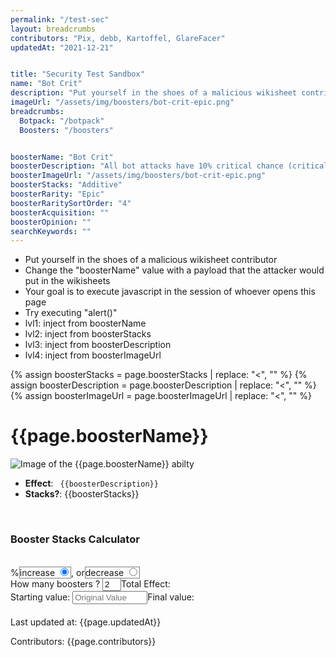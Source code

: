 ```yaml
---
permalink: "/test-sec"
layout: breadcrumbs
contributors: "Pix, debb, Kartoffel, GlareFacer"
updatedAt: "2021-12-21"


title: "Security Test Sandbox"
name: "Bot Crit"
description: "Put yourself in the shoes of a malicious wikisheet contributor - Your goal is to execute javascript in the session of whoever opens this page"
imageUrl: "/assets/img/boosters/bot-crit-epic.png"
breadcrumbs:
  Botpack: "/botpack"
  Boosters: "/boosters"


boosterName: "Bot Crit"
boosterDescription: "All bot attacks have 10% critical chance (critical hits deal double damage)"
boosterImageUrl: "/assets/img/boosters/bot-crit-epic.png"
boosterStacks: "Additive"
boosterRarity: "Epic"
boosterRaritySortOrder: "4"
boosterAcquisition: ""
boosterOpinion: ""
searchKeywords: ""
---
```


- Put yourself in the shoes of a malicious wikisheet contributor
- Change the "boosterName" value with a payload that the attacker would put in the wikisheets
- Your goal is to execute javascript in the session of whoever opens this page
- Try executing "alert()"
- lvl1: inject from boosterName
- lvl2: inject from boosterStacks
- lvl3: inject from boosterDescription
- lvl4: inject from boosterImageUrl


{% assign boosterStacks = page.boosterStacks | replace: "<", "" %}
{% assign boosterDescription = page.boosterDescription | replace: "<", "" %}
{% assign boosterImageUrl = page.boosterImageUrl | replace: "<", "" %}

<h1 id="{{page.path}}">{{page.boosterName}}</h1>

<p><img loading="lazy"  src="{{boosterImageUrl}}" alt="Image of the {{page.boosterName}} abilty" /></p>

<ul>
  <li><strong>Effect</strong>: <code class="language-plaintext highlighter-rouge"> {{boosterDescription}} </code></li>
  <li><strong>Stacks?</strong>: {{boosterStacks}} </li>
</ul>
<br>

<div id="calculator"><h3>Booster Stacks Calculator</h3><br><span id="booster_effect"></span>%<span class="select">increase <input type="radio" name="effect" id="inc" value="inc" checked></span>, or<span class="select">decrease <input type="radio" name="effect" id="dec" value="dec"></span><div>How many boosters ? <input type="number" name="count" id="count" placeholder="Number of Boosters" value="2"/>Total Effect: <span id="effect_output"></span></div><div>Starting value: <input type="text" name="value" id="value" placeholder="Original Value" />Final value: <span id="value_output"></span></div></div>


<div id="contribs" style="flex: 1 0 100%; margin:20px auto">
    <span>Last updated at: {{page.updatedAt}}</span>
    <p>Contributors: {{page.contributors}}</p>
</div>


<script type="text/javascript">
  
  var stacking = "{{boosterStacks}}";

  var booster_effect = "{{boosterDescription}}".match(/\d\d?/)
  var booster_type = '';
  var count = 0;
  var original_value = 0;

  var total_effect = 0;
      var output_value = 0;
  
  if ("{{boosterDescription}}".indexOf('%') < 0){
        document.querySelector('#calculator').style.display = 'none';
      }

  document.querySelector('#inc').onchange = function(event){
    booster_type = 'increase';
    calculate_booster_effect();
  }
  document.querySelector('#dec').onchange = function(event){
    booster_type = 'decrease';
    calculate_booster_effect();
  }
  document.querySelector('#count').onchange = calculate_booster_effect
  document.querySelector('#value').onchange = calculate_booster_effect
  document.querySelector('#booster_effect').innerText = booster_effect
    
    // first calc based on default values
  booster_type = 'increase';
  calculate_booster_effect();

  
  function calculate_booster_effect(){
    initialize_values();
    if (stacking.toLowerCase() == 'multiplicative'){
      if (booster_type == 'increase'){
        total_effect = (1 + booster_effect/100) ** count - 1
      }else if(booster_type == 'decrease'){
        total_effect = 1 - (1 - booster_effect/100) ** count
      }
      total_effect = Math.round(total_effect * 10000)/100
    }else if (stacking.toLowerCase() == 'additive'){
      total_effect = booster_effect * count;
    }

    if (booster_type == 'increase'){
      output_value = Math.round((original_value * (1 + total_effect/100))*100)/100;
    }else if(booster_type == 'decrease'){
      output_value = Math.round((original_value * (1 - total_effect/100))*100)/100;
    }
    if (output_value < 0) 
      output_value = 0;

    document.querySelector('#effect_output').innerText = String(total_effect) + '%';
    if (output_value || output_value == 0)
      document.querySelector('#value_output').innerText = String(output_value);
  }

  function initialize_values(){
    total_effect = 0;
    count = parseInt(document.querySelector('#count').value);
    original_value = parseInt(document.querySelector('#value').value);
  }

</script>


<style type="text/css">
  .select{
    border: 1px solid gray;
  }
  #booster_effect{
    width:  40px;
  }
  #count{
    width: 30px;
  }
  #value{
    width:  120px;
  }
</style>

